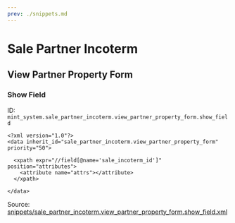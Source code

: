 ```yaml
---
prev: ./snippets.md
---
```

# Sale Partner Incoterm
## View Partner Property Form  
### Show Field  
ID: `mint_system.sale_partner_incoterm.view_partner_property_form.show_field`  
```console
<?xml version="1.0"?>
<data inherit_id="sale_partner_incoterm.view_partner_property_form" priority="50">

  <xpath expr="//field[@name='sale_incoterm_id']" position="attributes">
    <attribute name="attrs"></attribute>
  </xpath>

</data>
```
Source: [snippets/sale_partner_incoterm.view_partner_property_form.show_field.xml](https://github.com/Mint-System/Odoo-Development/tree/14.0/snippets/sale_partner_incoterm.view_partner_property_form.show_field.xml)


